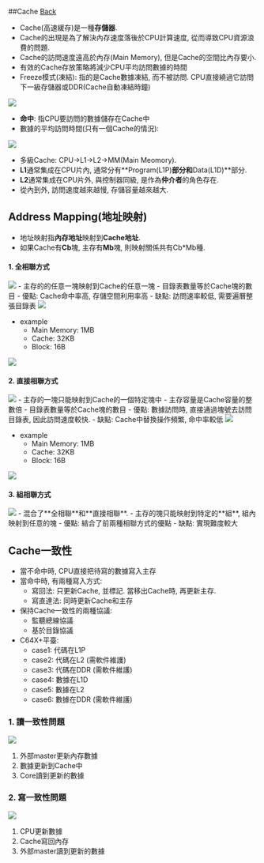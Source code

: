 ##Cache	[Back](./../Embedded_System.md)

- Cache(高速緩存)是一種**存儲器**.
- Cache的出現是為了解決內存速度落後於CPU計算速度, 從而導致CPU資源浪費的問題.
- Cache的訪問速度遠高於內存(Main Memory), 但是Cache的空間比內存要小.
- 有效的Cache存放策略將減少CPU平均訪問數據的時間
- Freeze模式(凍結): 指的是Cache數據凍結, 而不被訪問. CPU直接繞過它訪問下一級存儲器或DDR(Cache自動凍結時鐘)

<img src="./Cache.png">

- **命中**: 指CPU要訪問的數據儲存在Cache中
- 數據的平均訪問時間(只有一個Cache的情況): 
	
<img src="./cache_access_time.png">

- 多級Cache: CPU->L1->L2->MM(Main Meomory).
- **L1**通常集成在CPU片內, 通常分有**Program(L1P)**部分和**Data(L1D)**部分.
- **L2**通常集成在CPU片外, 與控制器同級, 是作為**仲介者**的角色存在.
- 從內到外, 訪問速度越來越慢, 存儲容量越來越大.

## Address Mapping(地址映射)

- 地址映射指**內存地址**映射到**Cache地址**.
- 如果Cache有**Cb**塊, 主存有**Mb**塊, 則映射關係共有Cb*Mb種.

#### 1. 全相聯方式

<img src="./whole_address_way.png">
- 主存的的任意一塊映射到Cache的任意一塊
- 目錄表數量等於Cache塊的數目
- 優點: Cache命中率高, 存儲空間利用率高  
- 缺點: 訪問速率較低, 需要遍曆整張目錄表

<img src="./whole_address.png">

- example
	- Main Memory: 1MB
	- Cache: 32KB
	- Block: 16B

<img src="./whole_address_example.png">

#### 2. 直接相聯方式

<img src="./directly_way.png">
- 主存的一塊只能映射到Cache的一個特定塊中
- 主存容量是Cache容量的整數倍
- 目錄表數量等於Cache塊的數目
- 優點: 數據訪問時, 直接通過塊號去訪問目錄表, 因此訪問速度較快.
- 缺點: Cache中替換操作頻繁, 命中率較低

<img src="directly.png">

- example
	- Main Memory: 1MB
	- Cache: 32KB
	- Block: 16B

<img src="./directly_example.png">

#### 3. 組相聯方式

<img src="./group_way.png">
- 混合了**全相聯**和**直接相聯**.
- 主存的塊只能映射到特定的**組**, 組內映射到任意的塊
- 優點: 結合了前兩種相聯方式的優點
- 缺點: 實現難度較大


## Cache一致性
- 當不命中時, CPU直接把待寫的數據寫入主存
- 當命中時, 有兩種寫入方式:
	- 寫回法: 只更新Cache, 並標記. 當移出Cache時, 再更新主存.
	- 寫直達法: 同時更新Cache和主存
- 保持Cache一致性的兩種協議:
	- 監聽總線協議
	- 基於目錄協議
- C64X+平臺:
	- case1: 代碼在L1P 
	- case2: 代碼在L2 (需軟件維護)
	- case3: 代碼在DDR (需軟件維護)
	- case4: 數據在L1D
	- case5: 數據在L2
	- case6: 數據在DDR (需軟件維護)

### 1. 讀一致性問題

<img src="./read_consistent.png">

1. 外部master更新內存數據
2. 數據更新到Cache中
3. Core讀到更新的數據

### 2. 寫一致性問題

<img src="./write_consistent.png">

1. CPU更新數據
2. Cache寫回內存
3. 外部master讀到更新的數據
